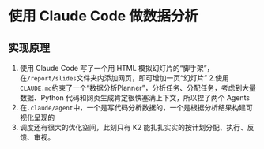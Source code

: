 # 使用 Claude Code 做数据分析

## 实现原理

1. 使用 Claude Code 写了一个用 HTML 模拟幻灯片的“脚手架”，在`/report/slides`文件夹内添加网页，即可增加一页“幻灯片”
2.使用`CLAUDE.md`约束了一个“数据分析Planner”，分析任务、分配任务，考虑到大量数据、Python 代码和网页生成肯定很快塞满上下文，所以捏了两个 Agents
3. 在`.claude/agent`中，一个是写代码分析数据的，一个是根据分析结果构建可视化呈现的
4. 调度还有很大的优化空间，此刻只有 K2 能扎扎实实的按计划分配、执行、反馈、审视。

